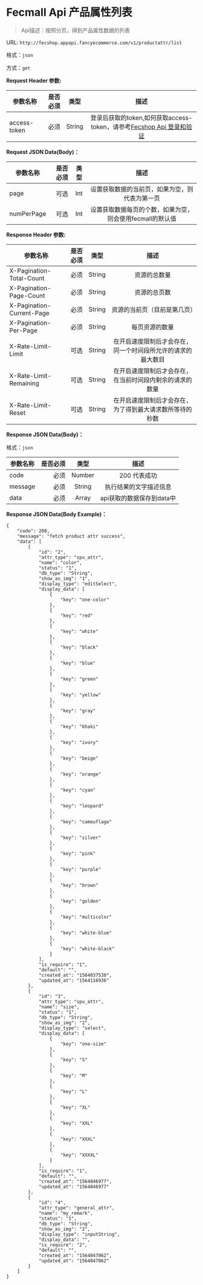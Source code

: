 Fecmall Api 产品属性列表
================

> Api描述：按照分页，得到产品属性数据的列表

URL: `http://fecshop.appapi.fancyecommerce.com/v1/productattr/list`

格式：`json`

方式：`get`

**Request Header 参数:**


| 参数名称        | 是否必须    |  类型       |  描述     |
| ----------------| -----:      | :----:      |:----:     |
| access-token    | 必须        |   String    | 登录后获取的token,如何获取access-token，请参考[Fecshop Api 登录和验证](fecshop-api-login-and-verification.md)|


**Request JSON Data(Body)：**

| 参数名称        | 是否必须    |  类型       |  描述     |
| ----------------| -----:      | :----:      |:----:     |
| page            | 可选        |   Int       | 设置获取数据的当前页，如果为空，则代表为第一页|
| numPerPage            | 可选        |   Int       | 设置获取数据每页的个数，如果为空，则会使用fecmall的默认值|

**Response Header 参数:**


| 参数名称                    | 是否必须    |  类型       |  描述     |
| ----------------------------| -----:      | :----:      |:----:     |
| X-Pagination-Total-Count    | 必须        |   String    | 资源的总数量|
| X-Pagination-Page-Count     | 必须        |   String    | 资源的总页数|
| X-Pagination-Current-Page   | 必须        |   String    | 资源的当前页（目前是第几页）|
| X-Pagination-Per-Page       | 必须        |   String    | 每页资源的数量|
| X-Rate-Limit-Limit          | 可选        |   String    | 在开启速度限制后才会存在，同一个时间段所允许的请求的最大数目|
| X-Rate-Limit-Remaining      | 可选        |   String    | 在开启速度限制后才会存在，在当前时间段内剩余的请求的数量|
| X-Rate-Limit-Reset          | 可选        |   String    | 在开启速度限制后才会存在，为了得到最大请求数所等待的秒数|



**Response JSON Data(Body)：**

格式：`json`

| 参数名称        | 是否必须    |  类型       |  描述        |
| ----------------| -----:      | :----:      |:----:        | 
| code            | 必须        |   Number    | 200 代表成功 |
| message         | 必须        |   String    | 执行结果的文字描述信息  |
| data            | 必须        |   Array    | api获取的数据保存到data中  |

**Response JSON Data(Body Example)：**

```
{
    "code": 200,
    "message": "fetch product attr success",
    "data": [
        {
            "id": "2",
            "attr_type": "spu_attr",
            "name": "color",
            "status": "1",
            "db_type": "String",
            "show_as_img": "1",
            "display_type": "editSelect",
            "display_data": [
                {
                    "key": "one-color"
                },
                {
                    "key": "red"
                },
                {
                    "key": "white"
                },
                {
                    "key": "black"
                },
                {
                    "key": "blue"
                },
                {
                    "key": "green"
                },
                {
                    "key": "yellow"
                },
                {
                    "key": "gray"
                },
                {
                    "key": "khaki"
                },
                {
                    "key": "ivory"
                },
                {
                    "key": "beige"
                },
                {
                    "key": "orange"
                },
                {
                    "key": "cyan"
                },
                {
                    "key": "leopard"
                },
                {
                    "key": "camouflage"
                },
                {
                    "key": "silver"
                },
                {
                    "key": "pink"
                },
                {
                    "key": "purple"
                },
                {
                    "key": "brown"
                },
                {
                    "key": "golden"
                },
                {
                    "key": "multicolor"
                },
                {
                    "key": "white-blue"
                },
                {
                    "key": "white-black"
                }
            ],
            "is_require": "1",
            "default": "",
            "created_at": "1564037530",
            "updated_at": "1564116936"
        },
        {
            "id": "3",
            "attr_type": "spu_attr",
            "name": "size",
            "status": "1",
            "db_type": "String",
            "show_as_img": "2",
            "display_type": "select",
            "display_data": [
                {
                    "key": "one-size"
                },
                {
                    "key": "S"
                },
                {
                    "key": "M"
                },
                {
                    "key": "L"
                },
                {
                    "key": "XL"
                },
                {
                    "key": "XXL"
                },
                {
                    "key": "XXXL"
                },
                {
                    "key": "XXXXL"
                }
            ],
            "is_require": "1",
            "default": "",
            "created_at": "1564046977",
            "updated_at": "1564046977"
        },
        {
            "id": "4",
            "attr_type": "general_attr",
            "name": "my_remark",
            "status": "1",
            "db_type": "String",
            "show_as_img": "2",
            "display_type": "inputString",
            "display_data": "",
            "is_require": "2",
            "default": "",
            "created_at": "1564047062",
            "updated_at": "1564047062"
        }
    ]
}
```





























